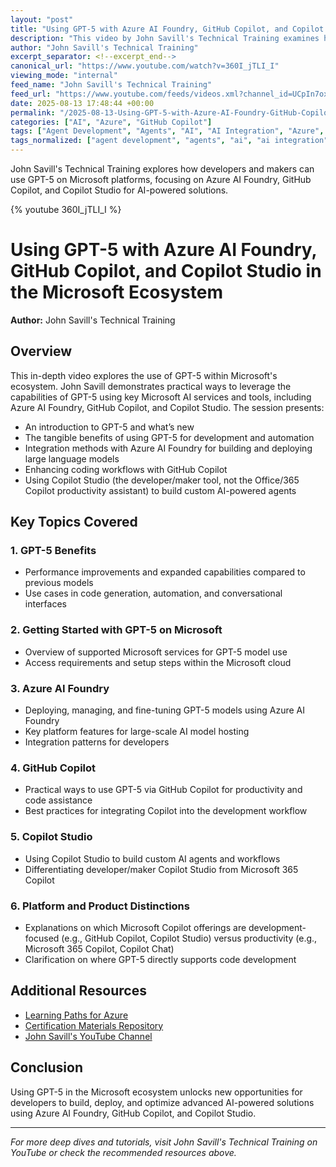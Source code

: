 ```yaml
---
layout: "post"
title: "Using GPT-5 with Azure AI Foundry, GitHub Copilot, and Copilot Studio in the Microsoft Ecosystem"
description: "This video by John Savill's Technical Training examines how GPT-5 can be used across the Microsoft ecosystem, with practical demonstrations using Azure AI Foundry, GitHub Copilot, and Copilot Studio. The video covers the advantages of GPT-5, practical integration on Azure, leveraging development and maker tools, and clarifies distinctions between developer and productivity-focused Copilot offerings."
author: "John Savill's Technical Training"
excerpt_separator: <!--excerpt_end-->
canonical_url: "https://www.youtube.com/watch?v=360I_jTLI_I"
viewing_mode: "internal"
feed_name: "John Savill's Technical Training"
feed_url: "https://www.youtube.com/feeds/videos.xml?channel_id=UCpIn7ox7j7bH_OFj7tYouOQ"
date: 2025-08-13 17:48:44 +00:00
permalink: "/2025-08-13-Using-GPT-5-with-Azure-AI-Foundry-GitHub-Copilot-and-Copilot-Studio-in-the-Microsoft-Ecosystem.html"
categories: ["AI", "Azure", "GitHub Copilot"]
tags: ["Agent Development", "Agents", "AI", "AI Integration", "Azure", "Azure AI Foundry", "Copilot Chat", "Copilot Studio", "Copilot Studio Maker", "Developer Tools", "Generative AI", "GitHub Copilot", "GPT 5", "Large Language Models", "LLM", "Microsoft Copilot", "Microsoft Ecosystem", "Videos"]
tags_normalized: ["agent development", "agents", "ai", "ai integration", "azure", "azure ai foundry", "copilot chat", "copilot studio", "copilot studio maker", "developer tools", "generative ai", "github copilot", "gpt 5", "large language models", "llm", "microsoft copilot", "microsoft ecosystem", "videos"]
---
```


John Savill's Technical Training explores how developers and makers can use GPT-5 on Microsoft platforms, focusing on Azure AI Foundry, GitHub Copilot, and Copilot Studio for AI-powered solutions.<!--excerpt_end-->

{% youtube 360I_jTLI_I %}

# Using GPT-5 with Azure AI Foundry, GitHub Copilot, and Copilot Studio in the Microsoft Ecosystem

**Author:** John Savill's Technical Training

## Overview

This in-depth video explores the use of GPT-5 within Microsoft's ecosystem. John Savill demonstrates practical ways to leverage the capabilities of GPT-5 using key Microsoft AI services and tools, including Azure AI Foundry, GitHub Copilot, and Copilot Studio. The session presents:

- An introduction to GPT-5 and what’s new
- The tangible benefits of using GPT-5 for development and automation
- Integration methods with Azure AI Foundry for building and deploying large language models
- Enhancing coding workflows with GitHub Copilot
- Using Copilot Studio (the developer/maker tool, not the Office/365 Copilot productivity assistant) to build custom AI-powered agents

## Key Topics Covered

### 1. GPT-5 Benefits

- Performance improvements and expanded capabilities compared to previous models
- Use cases in code generation, automation, and conversational interfaces

### 2. Getting Started with GPT-5 on Microsoft

- Overview of supported Microsoft services for GPT-5 model use
- Access requirements and setup steps within the Microsoft cloud

### 3. Azure AI Foundry

- Deploying, managing, and fine-tuning GPT-5 models using Azure AI Foundry
- Key platform features for large-scale AI model hosting
- Integration patterns for developers

### 4. GitHub Copilot

- Practical ways to use GPT-5 via GitHub Copilot for productivity and code assistance
- Best practices for integrating Copilot into the development workflow

### 5. Copilot Studio

- Using Copilot Studio to build custom AI agents and workflows
- Differentiating developer/maker Copilot Studio from Microsoft 365 Copilot

### 6. Platform and Product Distinctions

- Explanations on which Microsoft Copilot offerings are development-focused (e.g., GitHub Copilot, Copilot Studio) versus productivity (e.g., Microsoft 365 Copilot, Copilot Chat)
- Clarification on where GPT-5 directly supports code development

## Additional Resources

- [Learning Paths for Azure](https://learn.onboardtoazure.com)
- [Certification Materials Repository](https://github.com/johnthebrit/CertificationMaterials)
- [John Savill's YouTube Channel](https://www.youtube.com/channel/UCpIn7ox7j7bH_OFj7tYouOQ)

## Conclusion

Using GPT-5 in the Microsoft ecosystem unlocks new opportunities for developers to build, deploy, and optimize advanced AI-powered solutions using Azure AI Foundry, GitHub Copilot, and Copilot Studio.

---

*For more deep dives and tutorials, visit John Savill's Technical Training on YouTube or check the recommended resources above.*
